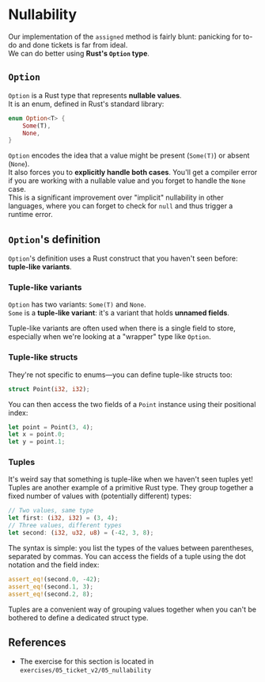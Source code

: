 # Nullability

Our implementation of the `assigned` method is fairly blunt: panicking for to-do and done tickets is far from ideal.\
We can do better using **Rust's `Option` type**.

## `Option`

`Option` is a Rust type that represents **nullable values**.\
It is an enum, defined in Rust's standard library:

```rust
enum Option<T> {
    Some(T),
    None,
}
```

`Option` encodes the idea that a value might be present (`Some(T)`) or absent (`None`).\
It also forces you to **explicitly handle both cases**. You'll get a compiler error if you are working with
a nullable value and you forget to handle the `None` case.\
This is a significant improvement over "implicit" nullability in other languages, where you can forget to check
for `null` and thus trigger a runtime error.

## `Option`'s definition

`Option`'s definition uses a Rust construct that you haven't seen before: **tuple-like variants**.

### Tuple-like variants

`Option` has two variants: `Some(T)` and `None`.\
`Some` is a **tuple-like variant**: it's a variant that holds **unnamed fields**.

Tuple-like variants are often used when there is a single field to store, especially when we're looking at a
"wrapper" type like `Option`.

### Tuple-like structs

They're not specific to enums—you can define tuple-like structs too:

```rust
struct Point(i32, i32);
```

You can then access the two fields of a `Point` instance using their positional index:

```rust
let point = Point(3, 4);
let x = point.0;
let y = point.1;
```

### Tuples

It's weird say that something is tuple-like when we haven't seen tuples yet!\
Tuples are another example of a primitive Rust type.
They group together a fixed number of values with (potentially different) types:

```rust
// Two values, same type
let first: (i32, i32) = (3, 4);
// Three values, different types
let second: (i32, u32, u8) = (-42, 3, 8);
```

The syntax is simple: you list the types of the values between parentheses, separated by commas.
You can access the fields of a tuple using the dot notation and the field index:

```rust
assert_eq!(second.0, -42);
assert_eq!(second.1, 3);
assert_eq!(second.2, 8);
```

Tuples are a convenient way of grouping values together when you can't be bothered to define a dedicated struct type.

## References

- The exercise for this section is located in `exercises/05_ticket_v2/05_nullability`
